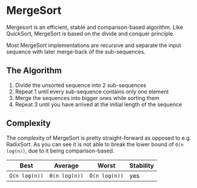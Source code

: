 # MergeSort
Mergesort is an efficient, stable and comparison-based algorithm.
Like QuickSort, MergeSort is based on the divide and conquer principle.

Most MergeSort implementations are recursive and separate the input
sequence with later merge-back of the sub-sequences.

## The Algorithm
1. Divide the unsorted sequence into 2 sub-sequences
2. Repeat 1 until every sub-sequence contains only one element
3. Merge the sequences into bigger ones while sorting them
4. Repeat 3 until you have arrived at the initial length of the sequence

## Complexity
The complexity of MergeSort is pretty straight-forward as opposed to e.g. RadixSort.
As you can see it is not able to break the lower bound of `O(n log(n))`, due to it being
comparison-based.

| Best | Average | Worst | Stability |
|----|----|----|----|
| `Ω(n log(n))` | `Θ(n log(n))` | `O(n log(n))` | yes |
